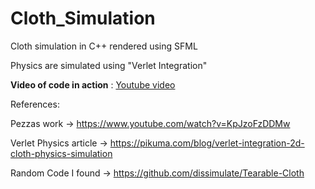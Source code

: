# Cloth_Simulation

Cloth simulation in C++ rendered using SFML

Physics are simulated using "Verlet Integration"

**Video of code in action** :
[Youtube video](https://youtu.be/amXzH7ASuA8)

References: 

Pezzas work -> https://www.youtube.com/watch?v=KpJzoFzDDMw

Verlet Physics article -> https://pikuma.com/blog/verlet-integration-2d-cloth-physics-simulation

Random Code I found -> https://github.com/dissimulate/Tearable-Cloth
